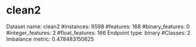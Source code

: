 # clean2
Dataset name: clean2
#instances: 6598
#features: 168
  #binary_features: 0
  #integer_features: 2
  #float_features: 166
Endpoint type: binary
#Classes: 2
Imbalance metric: 0.478483150625
